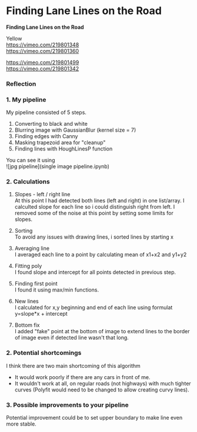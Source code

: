 # **Finding Lane Lines on the Road** 

**Finding Lane Lines on the Road**

Yellow  
https://vimeo.com/219801348  
https://vimeo.com/219801360  

https://vimeo.com/219801499  
https://vimeo.com/219801342  

### Reflection

### 1. My pipeline

My pipeline consisted of 5 steps. 
1) Converting to black and white
2) Blurring image with GaussianBlur (kernel size = 7)
3) Finding edges with Canny
4) Masking trapezoid area for "cleanup"
5) Finding lines with HoughLinesP function

You can see it using   
![jpg pipeline](single image pipeline.ipynb)


### 2. Calculations

1) Slopes - left / right line  
At this point I had detected both lines (left and right) in one list/array.
I calculted slope for each line so i could distinguish right from left.
I removed some of the noise at this point by setting some limits for slopes.

2) Sorting  
To avoid any issues with drawing lines, i sorted lines by starting x

3) Averaging line  
I averaged each line to a point by calculating mean of x1+x2 and y1+y2

4) Fitting poly  
I found slope and intercept for all points detected in previous step. 

5) Finding first point   
I found it using max/min functions. 

6) New lines  
I calculated for x,y beginning and end of each line using formulat y=slope*x + intercept

7) Bottom fix  
I added "fake" point at the bottom of image to extend lines to the border of image 
even if detected line wasn't that long.


### 2. Potential shortcomings 

I think there are two main shortcoming of this algorithm
- It would work poorly if there are any cars in front of me. 
- It wouldn't work at all, on regular roads (not highways) with much tighter curves 
(Polyfit would need to be changed to allow creating curvy lines).


### 3. Possible improvements to your pipeline

Potential improvement could be to set upper boundary to make line even more stable. 
